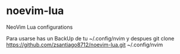 # noevim-lua
NeoVim Lua configurations


Para usarse has un BackUp de tu ~/.config/nvim y despues
git clone https://github.com/zsantiago8712/noevim-lua.git  ~/.config/nvim
